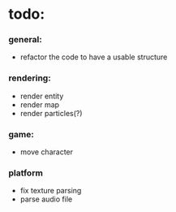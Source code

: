 # todo:

### general: 
- refactor the code to have a usable structure

### rendering: 
- render entity
- render map
- render particles(?)

### game:
- move character

### platform
- fix texture parsing
- parse audio file
